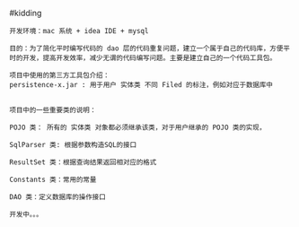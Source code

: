 #kidding

    开发环境：mac 系统 + idea IDE + mysql

    目的：为了简化平时编写代码的 dao 层的代码重复问题，建立一个属于自己的代码库，方便平时的开发，提高开发效率，减少无谓的代码编写问题。主要是建立自己的一个代码工具包。

    项目中使用的第三方工具包介绍：
    persistence-x.jar : 用于用户 实体类 不同 Filed 的标注，例如对应于数据库中


    项目中的一些重要类的说明：

    POJO 类： 所有的 实体类 对象都必须继承该类，对于用户继承的 POJO 类的实现，

    SqlParser 类: 根据参数构造SQL的接口

    ResultSet 类：根据查询结果返回相对应的格式

    Constants 类：常用的常量

    DAO 类：定义数据库的操作接口

    开发中。。。